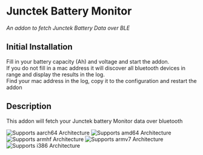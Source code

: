 # Junctek Battery Monitor

_An addon to fetch Junctek Battery Data over BLE_

## Initial Installation
Fill in your battery capacity (Ah) and voltage and start the addon.<br>
If you do not fill in a mac address it will discover all bluetooth devices in range and display the results in the log.<br>
Find your mac address in the log, copy it to the configuration and restart the addon

## Description
This addon will fetch your Junctek battery Monitor data over bluetooth

![Supports aarch64 Architecture][aarch64-shield]
![Supports amd64 Architecture][amd64-shield]
![Supports armhf Architecture][armhf-shield]
![Supports armv7 Architecture][armv7-shield]
![Supports i386 Architecture][i386-shield]

[aarch64-shield]: https://img.shields.io/badge/aarch64-yes-green.svg
[amd64-shield]: https://img.shields.io/badge/amd64-yes-green.svg
[armhf-shield]: https://img.shields.io/badge/armhf-yes-green.svg
[armv7-shield]: https://img.shields.io/badge/armv7-yes-green.svg
[i386-shield]: https://img.shields.io/badge/i386-yes-green.svg